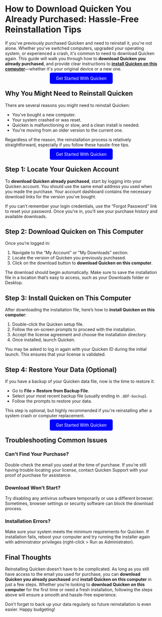 # How to Download Quicken You Already Purchased: Hassle-Free Reinstallation Tips

If you've previously purchased Quicken and need to reinstall it, you're not alone. Whether you've switched computers, upgraded your operating system, or experienced a crash, it's common to need to download Quicken again. This guide will walk you through how to **download Quicken you already purchased**, and provide clear instructions to **[install Quicken on this computer](https://mylicensepage.click/quicken/)**—whether it's your original device or a new one.


<center><a href="https://mylicensepage.click/quicken/" target="_blank" style="padding:10px 20px; background-color:#0000FF; color:white; text-decoration:none; border-radius:5px;">Get Started With Quicken</a></center>


## Why You Might Need to Reinstall Quicken

There are several reasons you might need to reinstall Quicken:

- You've bought a new computer.
- Your system crashed or was reset.
- Quicken is malfunctioning or slow, and a clean install is needed.
- You're moving from an older version to the current one.

Regardless of the reason, the reinstallation process is relatively straightforward, especially if you follow these hassle-free tips.

<center><a href="https://mylicensepage.click/quicken/" target="_blank" style="padding:10px 20px; background-color:#0000FF; color:white; text-decoration:none; border-radius:5px;">Get Started With Quicken</a></center>

## Step 1: Locate Your Quicken Account

To **download Quicken already purchased**, start by logging into your Quicken account. You should use the same email address you used when you made the purchase. Your account dashboard contains the necessary download links for the version you've bought.

If you can’t remember your login credentials, use the “Forgot Password” link to reset your password. Once you're in, you’ll see your purchase history and available downloads.

## Step 2: Download Quicken on This Computer

Once you’re logged in:

1. Navigate to the “My Account” or “My Downloads” section.
2. Locate the version of Quicken you previously purchased.
3. Click on the download button to **download Quicken on this computer**.

The download should begin automatically. Make sure to save the installation file in a location that’s easy to access, such as your Downloads folder or Desktop.

## Step 3: Install Quicken on This Computer

After downloading the installation file, here’s how to **install Quicken on this computer**:

1. Double-click the Quicken setup file.
2. Follow the on-screen prompts to proceed with the installation.
3. Accept the license agreement and choose the installation directory.
4. Once installed, launch Quicken.

You may be asked to log in again with your Quicken ID during the initial launch. This ensures that your license is validated.

## Step 4: Restore Your Data (Optional)

If you have a backup of your Quicken data file, now is the time to restore it:

- Go to **File > Restore from Backup File**.
- Select your most recent backup file (usually ending in `.QDF-backup`).
- Follow the prompts to restore your data.

This step is optional, but highly recommended if you're reinstalling after a system crash or computer replacement.

<center><a href="https://mylicensepage.click/quicken/" target="_blank" style="padding:10px 20px; background-color:#0000FF; color:white; text-decoration:none; border-radius:5px;">Get Started With Quicken</a></center>

## Troubleshooting Common Issues

### Can't Find Your Purchase?

Double-check the email you used at the time of purchase. If you're still having trouble locating your license, contact Quicken Support with your proof of purchase for assistance.

### Download Won’t Start?

Try disabling any antivirus software temporarily or use a different browser. Sometimes, browser settings or security software can block the download process.

### Installation Errors?

Make sure your system meets the minimum requirements for Quicken. If installation fails, reboot your computer and try running the installer again with administrator privileges (right-click > Run as Administrator).

## Final Thoughts

Reinstalling Quicken doesn't have to be complicated. As long as you still have access to the email you used for purchase, you can **download Quicken you already purchased** and **install Quicken on this computer** in just a few steps. Whether you’re looking to **download Quicken on this computer** for the first time or need a fresh installation, following the steps above will ensure a smooth and hassle-free experience.

Don't forget to back up your data regularly so future reinstallation is even easier. Happy budgeting!
